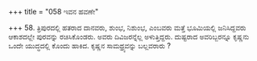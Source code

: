 +++
title = "058 ಇವನ ಹವಣೇ"

+++
58. ತ್ರಿಪುರದಲ್ಲಿ ಹತರಾದ ದಾನವರು, ಶುಂಭ, ನಿಶುಂಭ, ಎಂಬವರು ಮತ್ತೆ ಭೂಮಿಯಲ್ಲಿ ಜನಿಸಿದ್ದವರು ಆಕಾಶದಲ್ಲೇ ಪುರವನ್ನು ರಚಿಸಿಕೊಂಡರು. ಅವರು ದಿವಿಜರನ್ನೆಲ್ಲ ಅಳುತ್ತಿದ್ದರು. ದುಷ್ಟರಾದ ಅವರಿಬ್ಬರನ್ನೂ ಕೃಷ್ಣನು ಒಂದೇ ಯುದ್ಧದಲ್ಲಿ ಕೊಂದು ಹಾಕಿದ. ಕೃಷ್ಣನ ಸಾಮಥ್ರ್ಯವನ್ನು ಬಲ್ಲವರಾರು ?